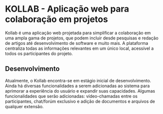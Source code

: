 # KOLLAB - Aplicação web para colaboração em projetos
Kollab é uma aplicação web projetada para simplificar a colaboração em uma ampla gama de projetos, que podem incluir desde pesquisas e redação de artigos até desenvolvimento de software e muito mais. 
A plataforma centraliza todas as informações relevantes em um único local, acessível a todos os participantes do projeto.

## Desenvolvimento
Atualmente, o Kollab encontra-se em estágio inicial de desenvolvimento. Ainda há diversas funcionalidades a serem adicionadas ao sistema para aprimorar a experiência do usuário e expandir suas capacidades.
Algumas funcionalidades que serão adicionadas: vídeo-chamadas entre os participantes, chat/forúm exclusivo e adição de documentos e arquivos de qualquer extensão.
